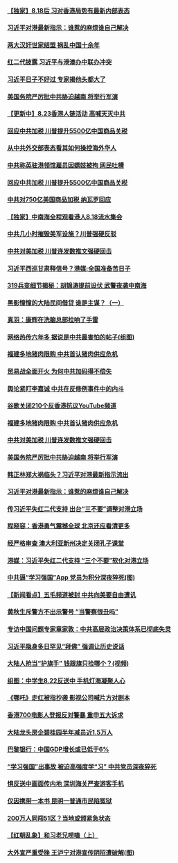 
#### [ 【独家】8.18后 习对香港局势有最新内部表态](https://github.com/gfw-breaker/banned-news/blob/master/pages/nf4514/n11471684.md)
#### [ 习近平对港最新指示：谁惹的麻烦谁自己解决](https://github.com/gfw-breaker/banned-news/blob/master/pages/prog1138/a102649797.md)
#### [ 两大汉奸世家结盟 祸乱中国十余年](https://github.com/gfw-breaker/banned-news/blob/master/pages/prog1138/a102649237.md)
#### [ 红二代披露 习近平与港澳办中联办冲突](https://github.com/gfw-breaker/banned-news/blob/master/pages/nsc415/n11472079.md)
#### [ 习近平日子不好过 专家揭他头都大了](https://github.com/gfw-breaker/banned-news/blob/master/pages/prog204/a102649775.md)
#### [ 美国务院严厉批中共胁迫越南 将举行军演](https://github.com/gfw-breaker/banned-news/blob/master/pages/nf4514/n11472728.md)
#### [ 【更新中】8.23香港人链活动 高喊天灭中共](https://github.com/gfw-breaker/banned-news/blob/master/pages/nf4514/n11472887.md)
#### [ 回应中共加税 川普提升5500亿中国商品关税](https://github.com/gfw-breaker/banned-news/blob/master/pages/nsc413/n11473879.md)
#### [ 从中共外交部表态看其如何操控海外华人](https://github.com/gfw-breaker/banned-news/blob/master/pages/nf4514/n11471700.md)
#### [ 中共称英驻港领馆雇员因嫖妓被拘 网民吐槽](https://github.com/gfw-breaker/banned-news/blob/master/pages/nsc413/n11472303.md)
#### [ 回应中共加税 川普提升5500亿中国商品关税](https://github.com/gfw-breaker/banned-news/blob/master/pages/nf4514/n11473879.md)
#### [ 中共对750亿美国商品加税 纳瓦罗回应](https://github.com/gfw-breaker/banned-news/blob/master/pages/nf4514/n11473322.md)
#### [ 【独家】中南海全程观看港人8.18流水集会](https://github.com/gfw-breaker/banned-news/blob/master/pages/nsc415/n11471684.md)
#### [ 中共几小时摧毁美军设施？川普强硬反驳](https://github.com/gfw-breaker/banned-news/blob/master/pages/nsc413/n11472882.md)
#### [ 中共对美加税 川普连发数推文强硬回击](https://github.com/gfw-breaker/banned-news/blob/master/pages/nf4514/n11473474.md)
#### [ 习近平西巡甘肃释信号？港媒:全国准备苦日子](https://github.com/gfw-breaker/banned-news/blob/master/pages/prog204/a102649551.md)
#### [ 319兵变细节揭秘：胡锦涛提前设伏 武警夜袭中南海](https://github.com/gfw-breaker/banned-news/blob/master/pages/prog1138/a102535727.md)
#### [ 黑影憧憧的大陆民间借贷 谁是主谋？（一）](https://github.com/gfw-breaker/banned-news/blob/master/pages/nf4514/n11471127.md)
#### [ 真羽：康辉在洗脑总部拉响了手雷](https://github.com/gfw-breaker/banned-news/blob/master/pages/soh_zgxw/n3126107.md)
#### [ 网络热传六年多 据说是中共最害怕的帖子(组图)](https://github.com/gfw-breaker/banned-news/blob/master/pages/p2/904603.md)
#### [ 福建多地猪肉限购 中共首认猪肉供应危机](https://github.com/gfw-breaker/banned-news/blob/master/pages/nsc413/n11473650.md)
#### [ 贸易战全面开火 为何中共加码得不偿失](https://github.com/gfw-breaker/banned-news/blob/master/pages/nsc413/n11473508.md)
#### [ 舆论紧盯李嘉诚 中共在反修例事件中的内斗](https://github.com/gfw-breaker/banned-news/blob/master/pages/nsc413/n11469298.md)
#### [ 谷歌关闭210个反香港抗议YouTube频道](https://github.com/gfw-breaker/banned-news/blob/master/pages/nf4514/n11471529.md)
#### [ 福建多地猪肉限购 中共首认猪肉供应危机](https://github.com/gfw-breaker/banned-news/blob/master/pages/nf4514/n11473650.md)
#### [ 中共对美加税 川普连发数推文强硬回击](https://github.com/gfw-breaker/banned-news/blob/master/pages/nsc413/n11473474.md)
#### [ 美国务院严厉批中共胁迫越南 将举行军演](https://github.com/gfw-breaker/banned-news/blob/master/pages/nsc413/n11472728.md)
#### [ 韩正林郑大祸临头？习近平对港最新指示流出](https://github.com/gfw-breaker/banned-news/blob/master/pages/prog204/a102649848.md)
#### [ 习近平对港最新指示：谁惹的麻烦谁自己解决](https://github.com/gfw-breaker/banned-news/blob/master/pages/prog204/a102649797.md)
#### [ 传习近平失红二代支持 出台“三不要”调整对港立场](https://github.com/gfw-breaker/banned-news/blob/master/pages/prog204/a102649438.md)
#### [ 程晓容：香港勇气震撼全球 北京还应看清更多](https://github.com/gfw-breaker/banned-news/blob/master/pages/nsc413/n11472113.md)
#### [ 经严格审查 澳大利亚新州决定关闭孔子课堂](https://github.com/gfw-breaker/banned-news/blob/master/pages/nf4514/n11471792.md)
#### [ 港媒：习近平失红二代支持 “三个不要”软化对港立场](https://github.com/gfw-breaker/banned-news/blob/master/pages/soh_zgxw/n3126995.md)
#### [ 中共逼“学习强国”App 党员为积分深夜猝死(图)](https://github.com/gfw-breaker/banned-news/blob/master/pages/p1/904644.md)
#### [ 【新闻看点】五毛频道被封 中共向美要自由遭讥](https://github.com/gfw-breaker/banned-news/blob/master/pages/nsc413/n11473643.md)
#### [ 黄秋生斥警方不出示警号 “当警察很丑吗”](https://github.com/gfw-breaker/banned-news/blob/master/pages/nsc413/n11471449.md)
#### [ 专访中国问题专家章家敦：中共高层政治决策体系已彻底失灵](https://github.com/gfw-breaker/banned-news/blob/master/pages/prog204/a102649733.md)
#### [ 习近平隐身多日罕见“拜佛” 强调让历史说话](https://github.com/gfw-breaker/banned-news/blob/master/pages/prog1138/a102647563.md)
#### [ 大陆人抢当“护旗手” 钱跟旗只捡哪个？(视频)](https://github.com/gfw-breaker/banned-news/blob/master/pages/p1/904691.md)
#### [ 组图：中学生8.22反送中 手机灯海凝聚人心](https://github.com/gfw-breaker/banned-news/blob/master/pages/nsc415/n11472331.md)
#### [ 《哪吒》走红被指抄袭 影视公司喊片方对剧本](https://github.com/gfw-breaker/banned-news/blob/master/pages/nsc413/n11473878.md)
#### [ 香港700电影人登报反对警暴 重申五大诉求](https://github.com/gfw-breaker/banned-news/blob/master/pages/nsc413/n11473400.md)
#### [ 大陆龙头房企碧桂园半年减员近1.5万人](https://github.com/gfw-breaker/banned-news/blob/master/pages/nsc413/n11472736.md)
#### [ 巴黎银行：中国GDP增长或已低于6%](https://github.com/gfw-breaker/banned-news/blob/master/pages/nsc413/n11471955.md)
#### [ “学习强国”出事故 被迫高强度学“习” 中共党员深夜猝死](https://github.com/gfw-breaker/banned-news/blob/master/pages/soh_zgxw/n3126335.md)
#### [ 惧反送中画面传内地 深圳海关严查游客手机](https://github.com/gfw-breaker/banned-news/blob/master/pages/nsc413/n11471481.md)
#### [ 仅因携带一本书 昆明一普通市民陷冤狱](https://github.com/gfw-breaker/banned-news/blob/master/pages/nsc413/n11461598.md)
#### [ 200万人同闯51区？当地或颁紧急状态](https://github.com/gfw-breaker/banned-news/blob/master/pages/nf4514/n11470553.md)
#### [ 【红朝乱象】和习老兄唠嗑（上）](https://github.com/gfw-breaker/banned-news/blob/master/pages/soh_xcjm/n3121370.md)
#### [ 大外宣严重受挫 王沪宁对港宣传阴招遭破解(图)](https://github.com/gfw-breaker/banned-news/blob/master/pages/p2/904597.md)
